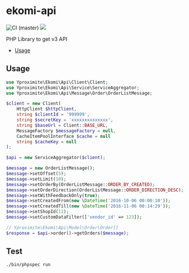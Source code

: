 ekomi-api
=========
![CI (master)](https://github.com/Yproximite/ZohoSubscription/workflows/CI/badge.svg)
![](https://img.shields.io/badge/php-%5E8.0-blue)

PHP Library to get v3 API

* [Usage](#usage)

Usage
-----

```php
use Yproximite\Ekomi\Api\Client\Client;
use Yproximite\Ekomi\Api\Service\ServiceAggregator;
use Yproximite\Ekomi\Api\Message\Order\OrderListMessage;

$client = new Client(
    HttpClient $httpClient,
    string $clientId = '999999',
    string $secretKey = 'xxxxxxxxxxxxxx',
    string $baseUrl = Client::BASE_URL,
    MessageFactory $messageFactory = null,
    CacheItemPoolInterface $cache = null
    string $cacheKey = null
);

$api = new ServiceAggregator($client);

$message = new OrderListMessage();
$message->setOffset(5);
$message->setLimit(10);
$message->setOrderBy(OrderListMessage::ORDER_BY_CREATED);
$message->setOrderDirection(OrderListMessage::ORDER_DIRECTION_DESC);
$message->setWithFeedbackOnly(true);
$message->setCreatedFrom(new \DateTime('2016-10-06 00:00:10'));
$message->setCreatedTill(new \DateTime('2016-11-06 00:14:29'));
$message->setShopId(11);
$message->setCustomDataFilter(['vendor_id' => 123]);

// Yproximite\Ekomi\Api\Model\Order\Order[]
$response = $api->order()->getOrders($message);
```

Test
-----

```bash
./bin/phpspec run
```
